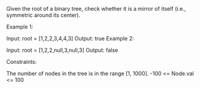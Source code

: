 Given the root of a binary tree, check whether it is a mirror of itself (i.e., symmetric around its center).

Example 1:

Input: root = [1,2,2,3,4,4,3]
Output: true
Example 2:

Input: root = [1,2,2,null,3,null,3]
Output: false

Constraints:

The number of nodes in the tree is in the range [1, 1000].
-100 <= Node.val <= 100
